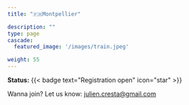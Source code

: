 ```yaml
---
title: "🇫🇷Montpellier"

description: ""
type: page
cascade:
  featured_image: '/images/train.jpeg'

weight: 55
---
```


**Status:** {{< badge text="Registration open" icon="star" >}}

Wanna join? Let us know: julien.cresta@gmail.com

<!--more-->
